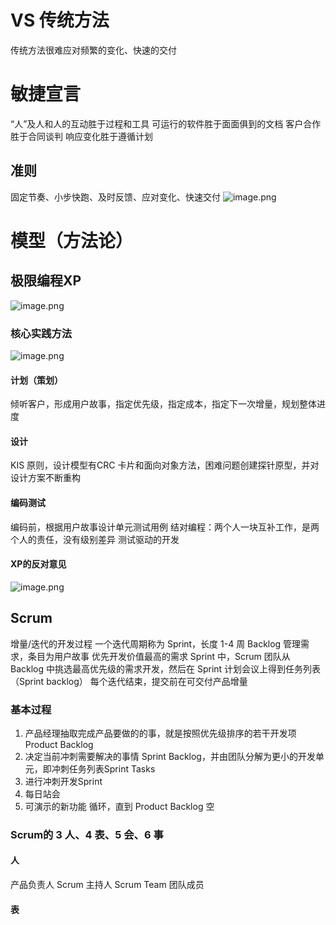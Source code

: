 # VS 传统方法
传统方法很难应对频繁的变化、快速的交付
# 敏捷宣言
“人”及人和人的互动胜于过程和工具
可运行的软件胜于面面俱到的文档
客户合作胜于合同谈判
响应变化胜于遵循计划
## 准则
固定节奏、小步快跑、及时反馈、应对变化、快速交付
![image.png](https://s2.loli.net/2024/06/20/lt6pz4ILn2ehYyv.png)
# 模型（方法论）
## 极限编程XP
![image.png](https://s2.loli.net/2024/06/20/EaliqUD9Oz6bh4J.png)
### 核心实践方法
![image.png](https://s2.loli.net/2024/06/20/5DY2BkUrvL6qGVm.png)
#### 计划（策划）
倾听客户，形成用户故事，指定优先级，指定成本，指定下一次增量，规划整体进度
#### 设计
KIS 原则，设计模型有CRC 卡片和面向对象方法，困难问题创建探针原型，并对设计方案不断重构
#### 编码测试
编码前，根据用户故事设计单元测试用例
结对编程：两个人一块互补工作，是两个人的责任，没有级别差异
测试驱动的开发
#### XP的反对意见
![image.png](https://s2.loli.net/2024/06/20/i8QcjNrV9bEKHpM.png)

## Scrum
增量/迭代的开发过程
一个迭代周期称为 Sprint，长度 1-4 周
Backlog 管理需求，条目为用户故事
优先开发价值最高的需求
Sprint 中，Scrum 团队从 Backlog 中挑选最高优先级的需求开发，然后在 Sprint 计划会议上得到任务列表（Sprint backlog）
每个迭代结束，提交前在可交付产品增量
### 基本过程
1. 产品经理抽取完成产品要做的的事，就是按照优先级排序的若干开发项Product Backlog
2. 决定当前冲刺需要解决的事情 Sprint Backlog，并由团队分解为更小的开发单元，即冲刺任务列表Sprint Tasks
3. 进行冲刺开发Sprint
4. 每日站会
5. 可演示的新功能
循环，直到 Product Backlog 空
### Scrum的 3 人、4 表、5 会、6 事
#### 人
产品负责人
Scrum 主持人
Scrum Team 团队成员
#### 表
